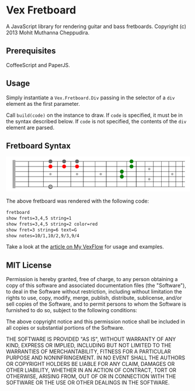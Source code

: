 # Vex Fretboard

A JavaScript library for rendering guitar and bass fretboards.
Copyright (c) 2013 Mohit Muthanna Cheppudira.

## Prerequisites

CoffeeScript and PaperJS.

## Usage

Simply instantiate a `Vex.Fretboard.Div` passing in the selector of a `div`
element as the first parameter.

Call `build(code)` on the instance to draw. If `code` is specified, it must
be in the syntax described below. If `code` is not specified, the contents
of the `div` element are parsed.

## Fretboard Syntax

![Example](https://github.com/0xfe/fretboard/raw/master/img/example.png "Example")

The above fretboard was rendered with the following code:

    fretboard
    show frets=3,4,5 string=1
    show frets=3,4,5 string=2 color=red
    show fret=3 string=6 text=G
    show notes=10/1,10/2,9/3,9/4

Take a look at the [article on My VexFlow](http://my.vexflow.com/articles/119)
for usage and examples.

## MIT License

Permission is hereby granted, free of charge, to any person obtaining a copy
of this software and associated documentation files (the "Software"), to deal
in the Software without restriction, including without limitation the rights
to use, copy, modify, merge, publish, distribute, sublicense, and/or sell
copies of the Software, and to permit persons to whom the Software is
furnished to do so, subject to the following conditions:

The above copyright notice and this permission notice shall be included in
all copies or substantial portions of the Software.

THE SOFTWARE IS PROVIDED "AS IS", WITHOUT WARRANTY OF ANY KIND, EXPRESS OR
IMPLIED, INCLUDING BUT NOT LIMITED TO THE WARRANTIES OF MERCHANTABILITY,
FITNESS FOR A PARTICULAR PURPOSE AND NONINFRINGEMENT. IN NO EVENT SHALL THE
AUTHORS OR COPYRIGHT HOLDERS BE LIABLE FOR ANY CLAIM, DAMAGES OR OTHER
LIABILITY, WHETHER IN AN ACTION OF CONTRACT, TORT OR OTHERWISE, ARISING FROM,
OUT OF OR IN CONNECTION WITH THE SOFTWARE OR THE USE OR OTHER DEALINGS IN
THE SOFTWARE.

